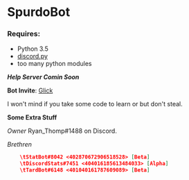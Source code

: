 # SpurdoBot
### Requires:
- Python 3.5
- [discord.py](https://github.com/rapptz/discord.py)
- too many python modules

***Help Server Comin Soon***

**Bot Invite**: [Glick](https://discordapp.com/oauth2/authorize?client_id=355008144101081088&scope=bot&permissions=8)

I won't mind if you take some code to learn or but don't steal.

**Some Extra Stuff**

*Owner* Ryan_Thomp#1488 on Discord.

*Brethren* 
```json
    \tStatBot#8042 <402870672906518528> [Beta]
    \tDiscordStats#7451 <404016185613484033> [Alpha]
    \tTardBot#6148 <401040161787609089> [Beta]
```
